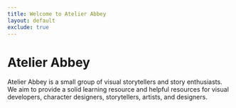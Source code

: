 ```yaml
---
title: Welcome to Atelier Abbey
layout: default
exclude: true
---
```


<div class="bg-big bg-one">
<div class="page-wrapper">

<div class="one_third">
<h1>Atelier Abbey</h1>
</div>

<div class="two_third">

Atelier Abbey is a small group of visual storytellers and story enthusiasts. We aim to provide a solid learning resource and helpful resources for visual developers, character designers, storytellers, artists, and designers.

</div>

</div>
</div>